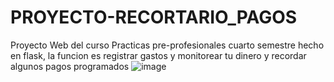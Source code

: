 # PROYECTO-RECORTARIO_PAGOS
Proyecto Web del curso Practicas pre-profesionales cuarto semestre hecho en flask, la funcion es registrar gastos y monitorear tu dinero y recordar algunos pagos programados
![image](https://user-images.githubusercontent.com/76820512/164366649-9ada4c86-44de-4b55-81aa-aa8c98a4255e.png)


